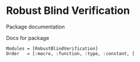 # Robust Blind Verification

Package documentation

Docs for package
```@autodocs
Modules = [RobustBlindVerification]
Order   = [:macro, :function, :type, :constant, ]
```